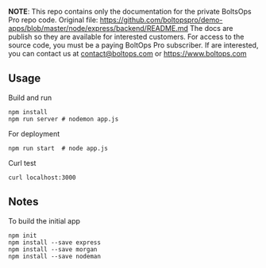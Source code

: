 <!-- note marker start -->
**NOTE**: This repo contains only the documentation for the private BoltsOps Pro repo code.
Original file: https://github.com/boltopspro/demo-apps/blob/master/node/express/backend/README.md
The docs are publish so they are available for interested customers.
For access to the source code, you must be a paying BoltOps Pro subscriber.
If are interested, you can contact us at contact@boltops.com or https://www.boltops.com

<!-- note marker end -->

## Usage

Build and run

    npm install
    npm run server # nodemon app.js

For deployment

    npm run start  # node app.js

Curl test

    curl localhost:3000

## Notes

To build the initial app

    npm init
    npm install --save express
    npm install --save morgan
    npm install --save nodeman
